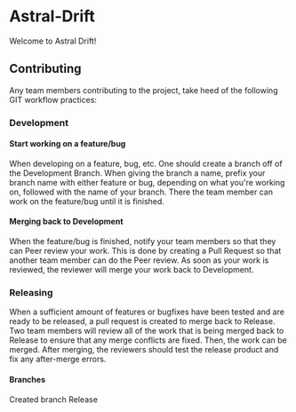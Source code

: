 # Astral-Drift

Welcome to Astral Drift!

## Contributing
Any team members contributing to the project, take heed of the following GIT workflow practices:

### Development
#### Start working on a feature/bug
When developing on a feature, bug, etc. One should create a branch off of the Development Branch.
When giving the branch a name, prefix your branch name with either feature or bug, depending on what you're working on, followed with the name of your branch.
There the team member can work on the feature/bug until it is finished.

#### Merging back to Development
When the feature/bug is finished, notify your team members so that they can Peer review your work.
This is done by creating a Pull Request so that another team member can do the Peer review.
As soon as your work is reviewed, the reviewer will merge your work back to Development.

### Releasing
When a sufficient amount of features or bugfixes have been tested and are ready to be released, a pull request is created to merge back to Release.
Two team members will review all of the work that is being merged back to Release to ensure that any merge conflicts are fixed.
Then, the work can be merged. After merging, the reviewers should test the release product and fix any after-merge errors.


#### Branches
Created branch Release